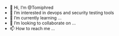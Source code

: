 - 👋 Hi, I’m @Tomiphred
- 👀 I’m interested in devops and security testing tools
- 🌱 I’m currently learning ...
- 💞️ I’m looking to collaborate on ...
- 📫 How to reach me ...

<!---
Tomiphred/Tomiphred is a ✨ special ✨ repository because its `README.md` (this file) appears on your GitHub profile.
You can click the Preview link to take a look at your changes.
--->
